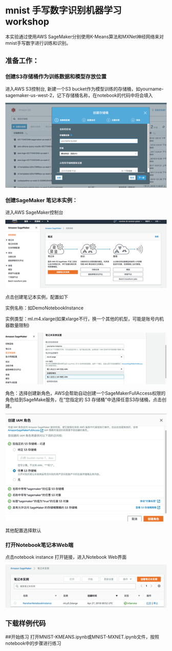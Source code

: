 # mnist 手写数字识别机器学习 workshop
本实验通过使用AWS SageMaker分别使用K-Means算法和MXNet神经网络来对mnist手写数字进行训练和识别。

## 准备工作：

### 创建S3存储桶作为训练数据和模型存放位置
进入AWS S3控制台, 新建一个S3 bucket作为模型训练的存储桶，如yourname-sagemaker-us-west-2，记下存储桶名称，在notebook的代码中将会填入

![s3](./img/s3-bucket.png)


### 创建SageMaker 笔记本实例：

进入AWS SageMaker控制台

![sagemaker](./img/sagemaker-console.png)

点击创建笔记本实例，配置如下

实例名称：如DemoNotebookInstance

实例类型：ml.m4.xlarge(如果xlarge不行，换一个其他的机型，可能是账号内机器数量限制)

![create-nb](./img/create-notebook-instance.png)

角色：选择创建新角色，AWS会帮助自动创建一个SageMakerFullAccess权限的角色给到SageMake服务，在“您指定的 S3 存储桶”中选择任意S3存储桶，点击创建。

![role](./img/iam-role.png)

其他配置选择默认

### 打开Notebook笔记本Web端

点击notebook instance 打开链接，进入Notebook Web界面

![open-nb](./img/open-nb.png)



## 下载样例代码




##开始练习
打开MNIST-KMEANS.ipynb或MNIST-MXNET.ipynb文件，按照notebook中的步骤进行练习


